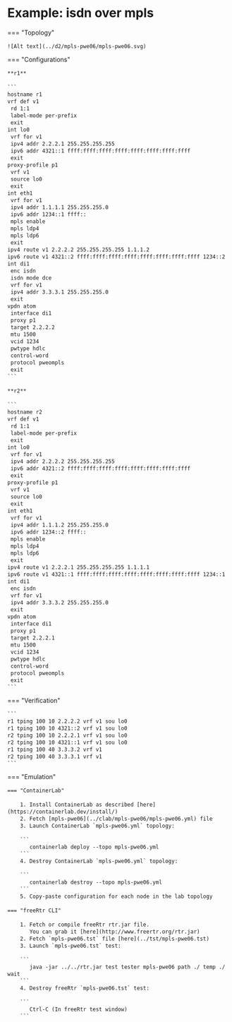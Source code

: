 # Example: isdn over mpls

=== "Topology"

    ![Alt text](../d2/mpls-pwe06/mpls-pwe06.svg)

=== "Configurations"

    **r1**

    ```
    hostname r1
    vrf def v1
     rd 1:1
     label-mode per-prefix
     exit
    int lo0
     vrf for v1
     ipv4 addr 2.2.2.1 255.255.255.255
     ipv6 addr 4321::1 ffff:ffff:ffff:ffff:ffff:ffff:ffff:ffff
     exit
    proxy-profile p1
     vrf v1
     source lo0
     exit
    int eth1
     vrf for v1
     ipv4 addr 1.1.1.1 255.255.255.0
     ipv6 addr 1234::1 ffff::
     mpls enable
     mpls ldp4
     mpls ldp6
     exit
    ipv4 route v1 2.2.2.2 255.255.255.255 1.1.1.2
    ipv6 route v1 4321::2 ffff:ffff:ffff:ffff:ffff:ffff:ffff:ffff 1234::2
    int di1
     enc isdn
     isdn mode dce
     vrf for v1
     ipv4 addr 3.3.3.1 255.255.255.0
     exit
    vpdn atom
     interface di1
     proxy p1
     target 2.2.2.2
     mtu 1500
     vcid 1234
     pwtype hdlc
     control-word
     protocol pweompls
     exit
    ```

    **r2**

    ```
    hostname r2
    vrf def v1
     rd 1:1
     label-mode per-prefix
     exit
    int lo0
     vrf for v1
     ipv4 addr 2.2.2.2 255.255.255.255
     ipv6 addr 4321::2 ffff:ffff:ffff:ffff:ffff:ffff:ffff:ffff
     exit
    proxy-profile p1
     vrf v1
     source lo0
     exit
    int eth1
     vrf for v1
     ipv4 addr 1.1.1.2 255.255.255.0
     ipv6 addr 1234::2 ffff::
     mpls enable
     mpls ldp4
     mpls ldp6
     exit
    ipv4 route v1 2.2.2.1 255.255.255.255 1.1.1.1
    ipv6 route v1 4321::1 ffff:ffff:ffff:ffff:ffff:ffff:ffff:ffff 1234::1
    int di1
     enc isdn
     vrf for v1
     ipv4 addr 3.3.3.2 255.255.255.0
     exit
    vpdn atom
     interface di1
     proxy p1
     target 2.2.2.1
     mtu 1500
     vcid 1234
     pwtype hdlc
     control-word
     protocol pweompls
     exit
    ```

=== "Verification"

    ```
    r1 tping 100 10 2.2.2.2 vrf v1 sou lo0
    r1 tping 100 10 4321::2 vrf v1 sou lo0
    r2 tping 100 10 2.2.2.1 vrf v1 sou lo0
    r2 tping 100 10 4321::1 vrf v1 sou lo0
    r1 tping 100 40 3.3.3.2 vrf v1
    r2 tping 100 40 3.3.3.1 vrf v1
    ```

=== "Emulation"

    === "ContainerLab"

        1. Install ContainerLab as described [here](https://containerlab.dev/install/)  
        2. Fetch [mpls-pwe06](../clab/mpls-pwe06/mpls-pwe06.yml) file  
        3. Launch ContainerLab `mpls-pwe06.yml` topology:  

        ```
           containerlab deploy --topo mpls-pwe06.yml  
        ```
        4. Destroy ContainerLab `mpls-pwe06.yml` topology:  

        ```
           containerlab destroy --topo mpls-pwe06.yml  
        ```
        5. Copy-paste configuration for each node in the lab topology

    === "freeRtr CLI"

        1. Fetch or compile freeRtr rtr.jar file.  
           You can grab it [here](http://www.freertr.org/rtr.jar)  
        2. Fetch `mpls-pwe06.tst` file [here](../tst/mpls-pwe06.tst)  
        3. Launch `mpls-pwe06.tst` test:  

        ```
           java -jar ../../rtr.jar test tester mpls-pwe06 path ./ temp ./ wait
        ```
        4. Destroy freeRtr `mpls-pwe06.tst` test:  

        ```
           Ctrl-C (In freeRtr test window)
        ```


